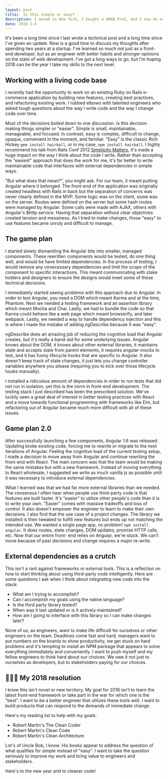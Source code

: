 ```yaml
---
layout: post
title:  Is this simple or easy?
description: I moved to New York, I bought a HHKB Pro2, and I now do everything from the command line. I've picked up some new habits, but I want to take the time to reflect how I can refine my skills in 2018.
date: 2018-1-4
---
```


It's been a long time since I last wrote a technical post and a long time since 
I've given an update. Now is a good time to discuss my thoughts after 
spending two years at a startup. I've learned so much not just as a front-end 
developer, but as an engineer with better habits and stronger opinions on the 
state of web development. I've got a long ways to go, but I'm hoping 2018 
can be the year I take my skills to the next level.

<!--break-->

## Working with a living code base

I recently had the opportunity to work on an existing Ruby on Rails e-commerce 
application by building new features, creating best practices, and refactoring 
existing work. I rubbed elbows with talented engineers who asked tough 
questions about the way I write code and the way I change code over time.

Most of the decisions boiled down to one discussion. Is this decision making 
things simpler or "easier". Simple is small, maintainable, manageable, and 
focused. In contrast, easy is complex, difficult to change, opaque, convenient
in the moment, and familiar. "Easy" is the classic Rich Hickey 
`gem install hairball`, or in my case, `npm install hairball`. I highly 
recommend his talk from Rails Conf 2012 
[Simplicity Matters](https://youtu.be/rI8tNMsozo0), it's made a huge
impact on the way I think about the code I write. Rather than accepting the 
"easiest" approach that does the work for me, it's far better to write 
maintainable code that interfaces with external dependencies in simple ways.

"But what does that mean?", you might ask. For our team, it meant putting 
Angular where it belonged. The front-end of the application was originally 
created headless with Rails in back but the separation of concerns was 
never clearly defined in the MVP. Some logic was on the client, some was on the 
server. Routes were defined on the server but some hash routes were managed by 
Angular. Some calls were made with AJAX, others with Angular's $http service. 
Having that separation without clear objectives created tension and messiness.
As I tried to make changes, those "easy" to use features became unruly and
difficult to manage.

## The game plan

I started slowly dismantling the Angular bits into smaller, managed components. 
These rewritten components would be tested, do one thing well, and would be have 
limited dependencies. In the process of testing, I would remove any unnecessary 
dependencies and limit the scope of the component to specific interactions. This 
meant communicating with stake holders and designers to ensure the designs would
meet some of these technical decisions.

I immediately started seeing problems with this approach due to Angular. 
In order to test Angular, you need a DOM which meant Karma and at the time,
Phantom. Next we needed a testing framework and an assertion library which meant 
Mocha and Chai. Lastly, we had to bundle the code so that Karma could behave 
like a web page which meant browserify, and later webpack. Lastly, we needed a 
way to handle dependency injection and this is where I made the mistake of 
adding ngDescribe because it was "easy".

ngDescribe does an amazing job of reducing the cognitive load that Angular 
creates, but it's really a band-aid for some underlying issues. Angular knows 
about the DOM, it knows about other external libraries, it maintains state and
accepts state from parent elements, it requires angular-mocks to test, and it 
has funny lifecycle hooks that are specific to Angular. It also doesn't keep 
track of state changes, it just lets you change controller variables anywhere 
you please (requiring you to kick over those lifecycle hooks manually).

I installed a ridiculous amount of dependencies in order to run tests that did
not run in isolation, yet this is the norm in front-end development. The testing
stack I just described has been the prescribed solution. We've luckily seen a
great deal of interest in better testing practices with React and
a move towards functional programming with frameworks like Elm, but refactoring 
out of Angular became much more difficult with all of these issues.

## Game plan 2.0

After successfully launching a few components, Angular 1.6 was released. 
Updating broke existing code, forcing me to rewrite or migrate to the
next iterations of Angular. Feeling the cognitive load of the current testing 
setup, I made a decision to move away from Angular and continue rewriting 
the front-end with React. The main concern was that the team would be making the 
same mistakes but with a new framework. Instead of moving everything to React 
wholesale, I suggested we write as much vanilla js as possible until it 
was necessary to introduce external dependencies.

What I learned was that we had far more external libraries than we needed. The 
consensus I often hear when people use third-party code is that features are 
built faster. It's "easier" to utilize other people's code than it is to write 
your own. "Easier" comes with massive tradeoffs and loss of control. It also 
doesn't empower the engineer to learn to make their own decisions. I also find 
that the use case of a project changes. The library we installed is then tweaked
to fulfill new features but ends up not matching the intended use. We
wanted a single page app, no problem! `npm install angular`. It does routes,
state changes, DOM updates, promise HTTP calls, etc. Now that our entire front-
end relies on Angular, we're stuck. We can't move because of past decisions and
change requires a major re-write.

## External dependencies as a crutch

This isn't a rant against frameworks or external tools. This is a reflection on 
how to start thinking about using third-party code intelligently. Here are some
questions I ask when I think about integrating new code into the stack:

- What am I trying to accomplish?
- Can I accomplish my goals using the native language?
- Is the third party library tested?
- When was it last updated or is it actively maintained?
- How am I going to interface with this library so I can make changes later?

None of us, as engineers, want to make life difficult for ourselves or other
engineers on the team. Deadlines come fast and hard, managers want to put
numbers on the boards to show productivity, we get stuck on hard problems and
it's tempting to install an NPM package that appears to solve everything 
immediately and conveniently. I want to push myself and my fellow engineers to 
think hard about our choices. We owe it not just to ourselves as developers, but
to stakeholders paying for our choices.

## 🎉🎊🍻 My 2018 resolution 

I know this isn't novel or new territory. My goal for 2018 isn't to learn the 
latest front-end framework or take part in the war for which one is the "best". 
I want to be a better engineer that utilizes these tools well. I want to build
products that can respond to the demands of immediate change.

Here's my reading list to help with my goals:

- Robert Martin's The Clean Coder
- Robert Martin's Clean Code
- Robert Martin's Clean Architecture

Lot's of Uncle Bob, I know. His books appear to address the question of what
qualifies for simple instead of "easy". I want to take the question seriously
to improve my work and bring value to engineers and stakeholders.

Here's to the new year and to cleaner code!
